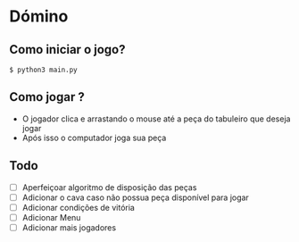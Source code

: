 # Dómino

## Como iniciar o jogo?

```shell
$ python3 main.py
```

## Como jogar ?

- O jogador clica e arrastando o mouse até a peça do tabuleiro que deseja jogar
- Após isso o computador joga sua peça

## Todo

- [ ] Aperfeiçoar algoritmo de disposição das peças
- [ ] Adicionar o cava caso não possua peça disponível para jogar
- [ ] Adicionar condições de vitória
- [ ] Adicionar Menu
- [ ] Adicionar mais jogadores
